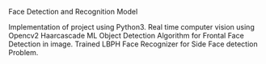 Face Detection and Recognition Model


Implementation of project using Python3.
Real time computer vision using Opencv2
Haarcascade ML Object Detection Algorithm for Frontal Face Detection in image.
Trained LBPH Face Recognizer for Side Face detection Problem.
